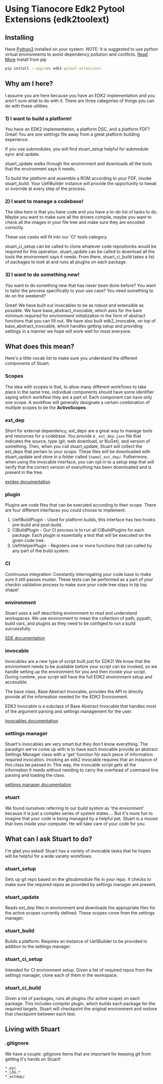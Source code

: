 # Using Tianocore Edk2 Pytool Extensions (edk2toolext)

## Installing

Have [Python3](https://www.python.org/downloads/) installed on your system.
NOTE: It is suggested to use python virtual environments to avoid dependency pollution and conflicts.
[Read More](https://docs.python.org/3/library/venv.html)
Install from pip

```cmd 
pip install --upgrade edk2-pytool-extensions
```

## Why am I here?

I assume you are here because you have an EDK2 implementation and you aren't sure what to do with it.
There are three categories of things you can do with these utilities.

### 1) I want to build a platform!

You have an EDK2 implementation, a platform DSC, and a platform FDF? Great! You are one settings file away from a great platform building experience.

If you use submodules, you will find stuart_setup helpful for submodule sync and update.

stuart_update walks through the environment and downloads all the tools that the environment says it needs.

To build the platform and assemble a ROM according to your FDF, invoke stuart_build.
Your UefiBuilder instance will provide the opportunity to tweak or override at every step of the process.


### 2) I want to manage a codebase!

The idea here is that you have code and you have a to-do list of tasks to do.
Maybe you want to make sure all the drivers compile, maybe you want to check all the images in your file tree and make sure they are encoded correctly.

These use cases will fit into our 'CI' tools category.

stuart_ci_setup can be called to clone whatever code repositories would be required for this operation.
stuart_update can be called to download all the tools the environment says it needs.
From there, stuart_ci_build takes a list of packages to look at and runs all plugins on each package.

### 3) I want to do something new!

You want to do something new that has never been done before? You want to tailor the process specifically to your use case? You need something to do on the weekend?

Great! We have built out invocables to be as robust and extensible as possible.
We have base_abstract_invocable, which asks for the bare minimum required for environment initialization in the form of abstract functions that you can fill out.
We have also built edk2_invocable, on top of base_abstract_invocable, which handles getting setup and providing settings in a manner we hope will work well for most everyone.


## What does this mean?

Here's a little vocab list to make sure you understand the different components of Stuart.

### Scopes

The idea with scopes is that, to allow many different workflows to take place in the same tree, individual components should have some identifier saying which workflow they are a part of.
Each component can have only one scope.
A workflow will generally designate a certain combination of multiple scopes to be the __ActiveScopes__.

### ext_dep

Short for external dependency, ext_deps are a great way to manage tools and resources for a codebase.
You provide a `_ext_dep.json` file that indicates the source, type (git, web download, or NuGet), and version of something.
Then, when you call stuart_update, Stuart will collect the ext_deps that pertain to your scope.
These files will be downloaded with stuart_update and store in a folder called `{name}_ext_dep/`.
Futhermore, when using the invocable interface, you can opt in to a setup step that will verify that the correct version of everything has been downloaded and is present in the tree.

[extdep documentation](features/feature_extdep.md) 

### plugin

Plugins are code files that can be executed according to their scope.
There are four different interfaces you could choose to implement: 

1) UefiBuildPlugin - Used for platform builds, this interface has two hooks: pre-build and post-build.
2) CiBuildPlugin - Our CI process is to run all CiBuildPlugins for each package.
Each plugin is essentially a test that will be executed on the given code tree.
3) UefiHelperPlugin - Registers one or more functions that can called by any part of the build system.

### CI

Continuous integration: Constantly interrogating your code base to make sure it still passes muster.
These tests can be performed as a part of your checkin validation process to make sure your code tree stays in tip top shape!

### environment

Stuart uses a self describing environment to read and understand workspaces.
We use environment to mean the collection of path, pypath, build vars, and plugins as they need to be configed to run a build successfully.

[SDE documentation](features/feature_sde.md) 

### invocable

Invocables are a new type of script built just for EDK2!
We know that the environment needs to be available before your script can be invoked, so we handle setting up the environment for you and then invoke your script.
During runtime, your script will have the full EDK2 environment setup and accessible.

The base class, Base Abstract Invocable, provides the API to directly provide all the information needed for the EDK2 Environment.

EDK2 Invocable is a subclass of Base Abstract Invocable that handles most of the argument parsing and settings management for the user.

[invocables documentation](features/feature_invocables.md) 

### settings manager

Stuart's invocables are very smart but they don't know everything.
The paradigm we've come up with is to have each invocable provide an abstract Settings Manager class with a 'get' function for each piece of information required invocation.
Invoking an edk2 invocable requires that an instance of this class be passed in.
This way, the invocable script gets all the information it needs without needing to carry the overhead of command line parsing and loading the class.

[settings manager documentation](features/feature_settings_manager.md) 

### stuart

We found ourselves referring to our build system as 'the envionment' because it is just a complex series of system states....
But it's more fun to imagine that your code is being managed by a helpful pet.
Stuart is a mouse that lives inside your computer.
He will take care of your code for you.

## What can I ask Stuart to do?

I'm glad you asked!
Stuart has a variety of invocable tasks that he hopes will be helpful for a wide variety workflows.

### stuart_setup

Sets up git repo based on the gitsubmodule file in your repo.
It checks to make sure the required repos as provided by settings manager are present.

### stuart_update

Reads ext_dep files in environment and downloads the appropriate files for the active scopes currently defined.
These scopes come from the settings manager.

### stuart_build

Builds a platform.
Requires an instance of UefiBuilder to be provided in addition to the settings manager.

### stuart_ci_setup

Intended for CI environment setup.
Given a list of required repos from the settings manager, clone each of them in the workspace.

### stuart_ci_build

Given a list of packages, runs all plugins (for active scope) on each package.
This includes compiler plugin, which builds each package for the required targets.
Stuart will checkpoint the original environment and restore that checkpoint between each test.

## Living with Stuart

### .gitignore

We have a couple .gitignore items that are important for keeping git from getting it's hands on Stuart!

```
*.pyc
*_LOG.*
*_extdep/
```